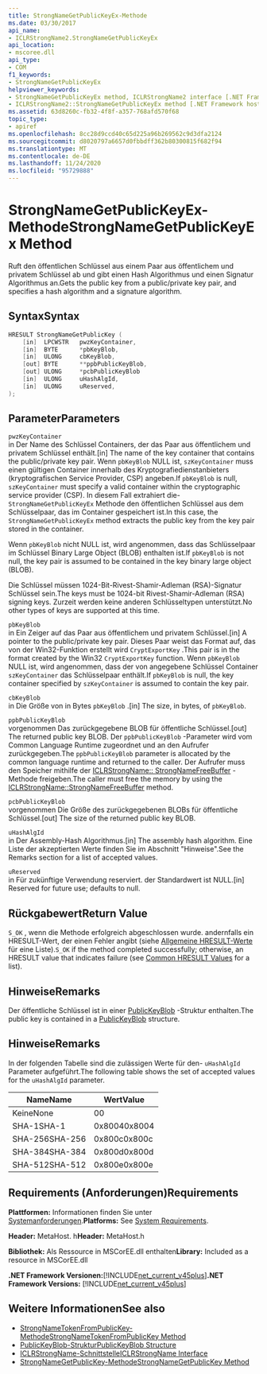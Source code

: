 ```yaml
---
title: StrongNameGetPublicKeyEx-Methode
ms.date: 03/30/2017
api_name:
- ICLRStrongName2.StrongNameGetPublicKeyEx
api_location:
- mscoree.dll
api_type:
- COM
f1_keywords:
- StrongNameGetPublicKeyEx
helpviewer_keywords:
- StrongNameGetPublicKeyEx method, ICLRStrongName2 interface [.NET Framework hosting]
- ICLRStrongName2::StrongNameGetPublicKeyEx method [.NET Framework hosting]
ms.assetid: 63d8260c-fb32-4f8f-a357-768afd570f68
topic_type:
- apiref
ms.openlocfilehash: 8cc28d9ccd40c65d225a96b269562c9d3dfa2124
ms.sourcegitcommit: d8020797a6657d0fbbdff362b80300815f682f94
ms.translationtype: MT
ms.contentlocale: de-DE
ms.lasthandoff: 11/24/2020
ms.locfileid: "95729888"
---
```

# <a name="strongnamegetpublickeyex-method"></a><span data-ttu-id="223d3-102">StrongNameGetPublicKeyEx-Methode</span><span class="sxs-lookup"><span data-stu-id="223d3-102">StrongNameGetPublicKeyEx Method</span></span>

<span data-ttu-id="223d3-103">Ruft den öffentlichen Schlüssel aus einem Paar aus öffentlichem und privatem Schlüssel ab und gibt einen Hash Algorithmus und einen Signatur Algorithmus an.</span><span class="sxs-lookup"><span data-stu-id="223d3-103">Gets the public key from a public/private key pair, and specifies a hash algorithm and a signature algorithm.</span></span>  
  
## <a name="syntax"></a><span data-ttu-id="223d3-104">Syntax</span><span class="sxs-lookup"><span data-stu-id="223d3-104">Syntax</span></span>  
  
```cpp  
HRESULT StrongNameGetPublicKey (
    [in]  LPCWSTR   pwzKeyContainer,  
    [in]  BYTE      *pbKeyBlob,  
    [in]  ULONG     cbKeyBlob,  
    [out] BYTE      **ppbPublicKeyBlob,  
    [out] ULONG     *pcbPublicKeyBlob  
    [in]  ULONG     uHashAlgId,  
    [in]  ULONG     uReserved,  
);  
```  
  
## <a name="parameters"></a><span data-ttu-id="223d3-105">Parameter</span><span class="sxs-lookup"><span data-stu-id="223d3-105">Parameters</span></span>  

 `pwzKeyContainer`  
 <span data-ttu-id="223d3-106">in Der Name des Schlüssel Containers, der das Paar aus öffentlichem und privatem Schlüssel enthält.</span><span class="sxs-lookup"><span data-stu-id="223d3-106">[in] The name of the key container that contains the public/private key pair.</span></span> <span data-ttu-id="223d3-107">Wenn `pbKeyBlob` NULL ist, `szKeyContainer` muss einen gültigen Container innerhalb des Kryptografiedienstanbieters (kryptografischen Service Provider, CSP) angeben.</span><span class="sxs-lookup"><span data-stu-id="223d3-107">If `pbKeyBlob` is null, `szKeyContainer` must specify a valid container within the cryptographic service provider (CSP).</span></span> <span data-ttu-id="223d3-108">In diesem Fall extrahiert die- `StrongNameGetPublicKeyEx` Methode den öffentlichen Schlüssel aus dem Schlüsselpaar, das im Container gespeichert ist.</span><span class="sxs-lookup"><span data-stu-id="223d3-108">In this case, the `StrongNameGetPublicKeyEx` method extracts the public key from the key pair stored in the container.</span></span>  
  
 <span data-ttu-id="223d3-109">Wenn `pbKeyBlob` nicht NULL ist, wird angenommen, dass das Schlüsselpaar im Schlüssel Binary Large Object (BLOB) enthalten ist.</span><span class="sxs-lookup"><span data-stu-id="223d3-109">If `pbKeyBlob` is not null, the key pair is assumed to be contained in the key binary large object (BLOB).</span></span>  
  
 <span data-ttu-id="223d3-110">Die Schlüssel müssen 1024-Bit-Rivest-Shamir-Adleman (RSA)-Signatur Schlüssel sein.</span><span class="sxs-lookup"><span data-stu-id="223d3-110">The keys must be 1024-bit Rivest-Shamir-Adleman (RSA) signing keys.</span></span> <span data-ttu-id="223d3-111">Zurzeit werden keine anderen Schlüsseltypen unterstützt.</span><span class="sxs-lookup"><span data-stu-id="223d3-111">No other types of keys are supported at this time.</span></span>  
  
 `pbKeyBlob`  
 <span data-ttu-id="223d3-112">in Ein Zeiger auf das Paar aus öffentlichem und privatem Schlüssel.</span><span class="sxs-lookup"><span data-stu-id="223d3-112">[in] A pointer to the public/private key pair.</span></span> <span data-ttu-id="223d3-113">Dieses Paar weist das Format auf, das von der Win32-Funktion erstellt wird `CryptExportKey` .</span><span class="sxs-lookup"><span data-stu-id="223d3-113">This pair is in the format created by the Win32 `CryptExportKey` function.</span></span> <span data-ttu-id="223d3-114">Wenn `pbKeyBlob` NULL ist, wird angenommen, dass der von angegebene Schlüssel Container `szKeyContainer` das Schlüsselpaar enthält.</span><span class="sxs-lookup"><span data-stu-id="223d3-114">If `pbKeyBlob` is null, the key container specified by `szKeyContainer` is assumed to contain the key pair.</span></span>  
  
 `cbKeyBlob`  
 <span data-ttu-id="223d3-115">in Die Größe von in Bytes `pbKeyBlob` .</span><span class="sxs-lookup"><span data-stu-id="223d3-115">[in] The size, in bytes, of `pbKeyBlob`.</span></span>  
  
 `ppbPublicKeyBlob`  
 <span data-ttu-id="223d3-116">vorgenommen Das zurückgegebene BLOB für öffentliche Schlüssel.</span><span class="sxs-lookup"><span data-stu-id="223d3-116">[out] The returned public key BLOB.</span></span> <span data-ttu-id="223d3-117">Der `ppbPublicKeyBlob` -Parameter wird vom Common Language Runtime zugeordnet und an den Aufrufer zurückgegeben.</span><span class="sxs-lookup"><span data-stu-id="223d3-117">The `ppbPublicKeyBlob` parameter is allocated by the common language runtime and returned to the caller.</span></span> <span data-ttu-id="223d3-118">Der Aufrufer muss den Speicher mithilfe der [ICLRStrongName:: StrongNameFreeBuffer](iclrstrongname-strongnamefreebuffer-method.md) -Methode freigeben.</span><span class="sxs-lookup"><span data-stu-id="223d3-118">The caller must free the memory by using the [ICLRStrongName::StrongNameFreeBuffer](iclrstrongname-strongnamefreebuffer-method.md) method.</span></span>  
  
 `pcbPublicKeyBlob`  
 <span data-ttu-id="223d3-119">vorgenommen Die Größe des zurückgegebenen BLOBs für öffentliche Schlüssel.</span><span class="sxs-lookup"><span data-stu-id="223d3-119">[out] The size of the returned public key BLOB.</span></span>  
  
 `uHashAlgId`  
 <span data-ttu-id="223d3-120">in Der Assembly-Hash Algorithmus.</span><span class="sxs-lookup"><span data-stu-id="223d3-120">[in] The assembly hash algorithm.</span></span> <span data-ttu-id="223d3-121">Eine Liste der akzeptierten Werte finden Sie im Abschnitt "Hinweise".</span><span class="sxs-lookup"><span data-stu-id="223d3-121">See the Remarks section for a list of accepted values.</span></span>  
  
 `uReserved`  
 <span data-ttu-id="223d3-122">in Für zukünftige Verwendung reserviert. der Standardwert ist NULL.</span><span class="sxs-lookup"><span data-stu-id="223d3-122">[in] Reserved for future use; defaults to null.</span></span>  
  
## <a name="return-value"></a><span data-ttu-id="223d3-123">Rückgabewert</span><span class="sxs-lookup"><span data-stu-id="223d3-123">Return Value</span></span>  

 <span data-ttu-id="223d3-124">`S_OK` , wenn die Methode erfolgreich abgeschlossen wurde. andernfalls ein HRESULT-Wert, der einen Fehler angibt (siehe [Allgemeine HRESULT-Werte](/windows/win32/seccrypto/common-hresult-values) für eine Liste).</span><span class="sxs-lookup"><span data-stu-id="223d3-124">`S_OK` if the method completed successfully; otherwise, an HRESULT value that indicates failure (see [Common HRESULT Values](/windows/win32/seccrypto/common-hresult-values) for a list).</span></span>  
  
## <a name="remarks"></a><span data-ttu-id="223d3-125">Hinweise</span><span class="sxs-lookup"><span data-stu-id="223d3-125">Remarks</span></span>  

 <span data-ttu-id="223d3-126">Der öffentliche Schlüssel ist in einer [PublicKeyBlob](../strong-naming/publickeyblob-structure.md) -Struktur enthalten.</span><span class="sxs-lookup"><span data-stu-id="223d3-126">The public key is contained in a [PublicKeyBlob](../strong-naming/publickeyblob-structure.md) structure.</span></span>  
  
## <a name="remarks"></a><span data-ttu-id="223d3-127">Hinweise</span><span class="sxs-lookup"><span data-stu-id="223d3-127">Remarks</span></span>  

 <span data-ttu-id="223d3-128">In der folgenden Tabelle sind die zulässigen Werte für den- `uHashAlgId` Parameter aufgeführt.</span><span class="sxs-lookup"><span data-stu-id="223d3-128">The following table shows the set of accepted values for the `uHashAlgId` parameter.</span></span>  
  
|<span data-ttu-id="223d3-129">Name</span><span class="sxs-lookup"><span data-stu-id="223d3-129">Name</span></span>|<span data-ttu-id="223d3-130">Wert</span><span class="sxs-lookup"><span data-stu-id="223d3-130">Value</span></span>|  
|----------|-----------|  
|<span data-ttu-id="223d3-131">Keine</span><span class="sxs-lookup"><span data-stu-id="223d3-131">None</span></span>|<span data-ttu-id="223d3-132">0</span><span class="sxs-lookup"><span data-stu-id="223d3-132">0</span></span>|  
|<span data-ttu-id="223d3-133">SHA-1</span><span class="sxs-lookup"><span data-stu-id="223d3-133">SHA-1</span></span>|<span data-ttu-id="223d3-134">0x8004</span><span class="sxs-lookup"><span data-stu-id="223d3-134">0x8004</span></span>|  
|<span data-ttu-id="223d3-135">SHA-256</span><span class="sxs-lookup"><span data-stu-id="223d3-135">SHA-256</span></span>|<span data-ttu-id="223d3-136">0x800c</span><span class="sxs-lookup"><span data-stu-id="223d3-136">0x800c</span></span>|  
|<span data-ttu-id="223d3-137">SHA-384</span><span class="sxs-lookup"><span data-stu-id="223d3-137">SHA-384</span></span>|<span data-ttu-id="223d3-138">0x800d</span><span class="sxs-lookup"><span data-stu-id="223d3-138">0x800d</span></span>|  
|<span data-ttu-id="223d3-139">SHA-512</span><span class="sxs-lookup"><span data-stu-id="223d3-139">SHA-512</span></span>|<span data-ttu-id="223d3-140">0x800e</span><span class="sxs-lookup"><span data-stu-id="223d3-140">0x800e</span></span>|  
  
## <a name="requirements"></a><span data-ttu-id="223d3-141">Requirements (Anforderungen)</span><span class="sxs-lookup"><span data-stu-id="223d3-141">Requirements</span></span>  

 <span data-ttu-id="223d3-142">**Plattformen:** Informationen finden Sie unter [Systemanforderungen](../../get-started/system-requirements.md).</span><span class="sxs-lookup"><span data-stu-id="223d3-142">**Platforms:** See [System Requirements](../../get-started/system-requirements.md).</span></span>  
  
 <span data-ttu-id="223d3-143">**Header:** MetaHost. h</span><span class="sxs-lookup"><span data-stu-id="223d3-143">**Header:** MetaHost.h</span></span>  
  
 <span data-ttu-id="223d3-144">**Bibliothek:** Als Ressource in MSCorEE.dll enthalten</span><span class="sxs-lookup"><span data-stu-id="223d3-144">**Library:** Included as a resource in MSCorEE.dll</span></span>  
  
 <span data-ttu-id="223d3-145">**.NET Framework Versionen:**[!INCLUDE[net_current_v45plus](../../../../includes/net-current-v45plus-md.md)]</span><span class="sxs-lookup"><span data-stu-id="223d3-145">**.NET Framework Versions:** [!INCLUDE[net_current_v45plus](../../../../includes/net-current-v45plus-md.md)]</span></span>  
  
## <a name="see-also"></a><span data-ttu-id="223d3-146">Weitere Informationen</span><span class="sxs-lookup"><span data-stu-id="223d3-146">See also</span></span>

- [<span data-ttu-id="223d3-147">StrongNameTokenFromPublicKey-Methode</span><span class="sxs-lookup"><span data-stu-id="223d3-147">StrongNameTokenFromPublicKey Method</span></span>](iclrstrongname-strongnametokenfrompublickey-method.md)
- [<span data-ttu-id="223d3-148">PublicKeyBlob-Struktur</span><span class="sxs-lookup"><span data-stu-id="223d3-148">PublicKeyBlob Structure</span></span>](../strong-naming/publickeyblob-structure.md)
- [<span data-ttu-id="223d3-149">ICLRStrongName-Schnittstelle</span><span class="sxs-lookup"><span data-stu-id="223d3-149">ICLRStrongName Interface</span></span>](iclrstrongname-interface.md)
- [<span data-ttu-id="223d3-150">StrongNameGetPublicKey-Methode</span><span class="sxs-lookup"><span data-stu-id="223d3-150">StrongNameGetPublicKey Method</span></span>](iclrstrongname-strongnamegetpublickey-method.md)
